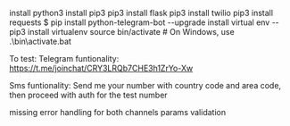 install python3
install pip3
pip3 install flask
pip3 install twilio
pip3 install requests
$ pip install python-telegram-bot --upgrade
install virtual env -- pip3 install virtualenv
source bin/activate     # On Windows, use .\bin\activate.bat

To test:
Telegram funtionality:
https://t.me/joinchat/CRY3LRQb7CHE3h1ZrYo-Xw

Sms funtionality:
Send me your number with country code and area code, then proceed with auth for the test number

missing error handling for both channels
params validation